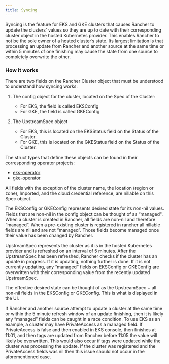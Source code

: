 ```yaml
---
title: Syncing
---
```


Syncing is the feature for EKS and GKE clusters that causes Rancher to update the clusters' values so they are up to date with their corresponding cluster object in the hosted Kubernetes provider. This enables Rancher to not be the sole owner of a hosted cluster’s state. Its largest limitation is that processing an update from Rancher and another source at the same time or within 5 minutes of one finishing may cause the state from one source to completely overwrite the other.

### How it works

There are two fields on the Rancher Cluster object that must be understood to understand how syncing works:

1. The config object for the cluster, located on the Spec of the Cluster:

   * For EKS, the field is called EKSConfig
   * For GKE, the field is called GKEConfig

2. The UpstreamSpec object

   * For EKS, this is located on the EKSStatus field on the Status of the Cluster.
   * For GKE, this is located on the GKEStatus field on the Status of the Cluster.

The struct types that define these objects can be found in their corresponding operator projects:

  * [eks-operator](https://github.com/rancher/eks-operator/blob/master/pkg/apis/eks.cattle.io/v1/types.go)
  * [gke-operator](https://github.com/rancher/gke-operator/blob/master/pkg/apis/gke.cattle.io/v1/types.go)

All fields with the exception of the cluster name, the location (region or zone), Imported, and the cloud credential reference, are nillable on this Spec object.

The EKSConfig or GKEConfig represents desired state for its non-nil values. Fields that are non-nil in the config object can be thought of as “managed". When a cluster is created in Rancher, all fields are non-nil and therefore “managed”. When a pre-existing cluster is registered in rancher all nillable fields are nil and are not “managed”. Those fields become managed once their value has been changed by Rancher.

UpstreamSpec represents the cluster as it is in the hosted Kubernetes provider and is refreshed on an interval of 5 minutes. After the UpstreamSpec has been refreshed, Rancher checks if the cluster has an update in progress. If it is updating, nothing further is done. If it is not currently updating, any “managed” fields on EKSConfig or GKEConfig are overwritten with their corresponding value from the recently updated UpstreamSpec.

The effective desired state can be thought of as the UpstreamSpec + all non-nil fields in the EKSConfig or GKEConfig. This is what is displayed in the UI.

If Rancher and another source attempt to update a cluster at the same time or within the 5 minute refresh window of an update finishing, then it is likely any “managed” fields can be caught in a race condition. To use EKS as an example, a cluster may have PrivateAccess as a managed field. If PrivateAccess is false and then enabled in EKS console, then finishes at 11:01, and then tags are updated from Rancher before 11:05 the value will likely be overwritten. This would also occur if tags were updated while the cluster was processing the update. If the cluster was registered and the PrivateAccess fields was nil then this issue should not occur in the aforementioned case.
